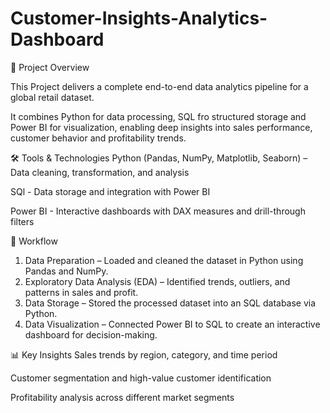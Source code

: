 # Customer-Insights-Analytics-Dashboard

📌 Project Overview

This Project delivers a complete end-to-end data analytics pipeline for a global retail dataset.

It combines Python for data processing, SQL fro structured storage and Power BI for visualization, enabling deep insights into sales performance, customer behavior and profitability trends.


🛠 Tools & Technologies
Python (Pandas, NumPy, Matplotlib, Seaborn) – Data cleaning, transformation, and analysis

SQl - Data storage and integration with Power BI

Power BI - Interactive dashboards with DAX measures and drill-through filters


📂 Workflow
1. Data Preparation – Loaded and cleaned the dataset in Python using Pandas and NumPy.
2. Exploratory Data Analysis (EDA) – Identified trends, outliers, and patterns in sales and profit.
3. Data Storage – Stored the processed dataset into an SQL database via Python.
4. Data Visualization – Connected Power BI to SQL to create an interactive dashboard for decision-making.


📊 Key Insights
Sales trends by region, category, and time period

Customer segmentation and high-value customer identification

Profitability analysis across different market segments

